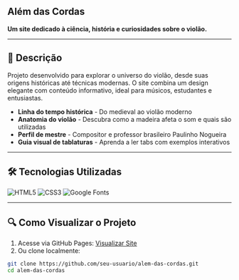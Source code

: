 ## Além das Cordas 

**Um site dedicado à ciência, história e curiosidades sobre o violão.**

---

## 📌 Descrição
Projeto desenvolvido para explorar o universo do violão, desde suas origens históricas até técnicas modernas. O site combina um design elegante com conteúdo informativo, ideal para músicos, estudantes e entusiastas.

- **Linha do tempo histórica** - Do medieval ao violão moderno
- **Anatomia do violão** - Descubra como a madeira afeta o som e quais são utilizadas
- **Perfil de mestre** -   Compositor e professor brasileiro Paulinho Nogueira
- **Guia visual de tablaturas** - Aprenda a ler tabs com exemplos interativos

---

## 🛠️ Tecnologias Utilizadas
![HTML5](https://img.shields.io/badge/HTML5-E34F26?style=for-the-badge&logo=html5&logoColor=white)
![CSS3](https://img.shields.io/badge/CSS3-1572B6?style=for-the-badge&logo=css3&logoColor=white)
![Google Fonts](https://img.shields.io/badge/Google_Fonts-4285F4?style=for-the-badge&logo=google-fonts&logoColor=white)

---

## 🔍 Como Visualizar o Projeto
1. Acesse via GitHub Pages: [Visualizar Site](https://gabrielpree.github.io/alemDasCordas/)
2. Ou clone localmente:
```bash
git clone https://github.com/seu-usuario/alem-das-cordas.git
cd alem-das-cordas
